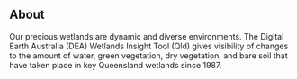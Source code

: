 ## About

Our precious wetlands are dynamic and diverse environments. The Digital Earth Australia (DEA) Wetlands Insight Tool (Qld) gives visibility of changes to the amount of water, green vegetation, dry vegetation, and bare soil that have taken place in key Queensland wetlands since 1987.


